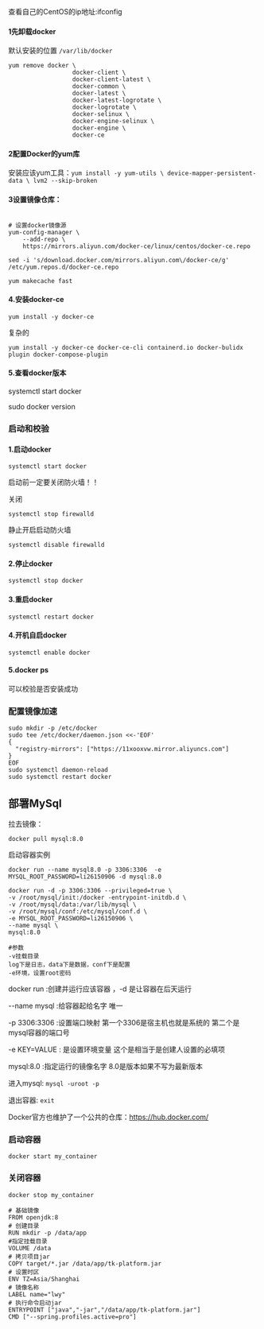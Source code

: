 查看自己的CentOS的ip地址:ifconfig 

#### 1先卸载docker

默认安装的位置 `/var/lib/docker`

```nginx
yum remove docker \
                  docker-client \
                  docker-client-latest \
                  docker-common \
                  docker-latest \
                  docker-latest-logrotate \
                  docker-logrotate \
                  docker-selinux \
                  docker-engine-selinux \
                  docker-engine \
                  docker-ce
```

#### 2配置Docker的yum库

安装应该yum工具：`yum install -y yum-utils \
           device-mapper-persistent-data \
           lvm2 --skip-broken`



#### 3设置镜像仓库：

```nginx

# 设置docker镜像源
yum-config-manager \
    --add-repo \
    https://mirrors.aliyun.com/docker-ce/linux/centos/docker-ce.repo
    
sed -i 's/download.docker.com/mirrors.aliyun.com\/docker-ce/g' /etc/yum.repos.d/docker-ce.repo

yum makecache fast
```



#### 4.安装docker-ce

```nginx
yum install -y docker-ce
```

复杂的

```
yum install -y docker-ce docker-ce-cli containerd.io docker-bulidx plugin docker-compose-plugin
```





#### 5.查看docker版本

systemctl start docker

sudo docker version



### 启动和校验

####  1.启动docker

`systemctl start docker`

启动前一定要关闭防火墙！！

关闭

`systemctl stop firewalld`

静止开启启动防火墙

`systemctl disable firewalld`

#### 2.停止docker

`systemctl stop docker`

#### 3.重启docker

`systemctl restart docker`

#### 4.开机自启docker

`systemctl enable docker`

#### 5.docker ps

可以校验是否安装成功



### 配置镜像加速

```nginx
sudo mkdir -p /etc/docker
sudo tee /etc/docker/daemon.json <<-'EOF'
{
  "registry-mirrors": ["https://11xooxvw.mirror.aliyuncs.com"]
}
EOF
sudo systemctl daemon-reload
sudo systemctl restart docker
```

## 部署MySql

拉去镜像：

```
docker pull mysql:8.0
```

启动容器实例

```nginx
docker run --name mysql8.0 -p 3306:3306  -e MYSQL_ROOT_PASSWORD=li26150906 -d mysql:8.0
```



```nginx
docker run -d -p 3306:3306 --privileged=true \
-v /root/mysql/init:/docker -entrypoint-initdb.d \
-v /root/mysql/data:/var/lib/mysql \
-v /root/mysql/conf:/etc/mysql/conf.d \
-e MYSQL_ROOT_PASSWORD=li26150906 \
--name mysql \
mysql:8.0
 
#参数
-v挂载目录 
log下是日志，data下是数据，conf下是配置
-e环境，设置root密码
```

docker run :创建并运行应该容器 ，-d 是让容器在后天运行

--name mysql :给容器起给名字 唯一

-p 3306:3306 :设置端口映射 第一个3306是宿主机也就是系统的 第二个是mysql容器的端口号

-e KEY=VALUE : 是设置环境变量 这个是相当于是创建人设置的必填项

mysql:8.0 :指定运行的镜像名字 8.0是版本如果不写为最新版本



进入mysql: `mysql -uroot -p`

退出容器: `exit`

Docker官方也维护了一个公共的仓库：https://hub.docker.com/





### 启动容器

```nginx
docker start my_container
```

### 关闭容器

```nginx
docker stop my_container
```





```
# 基础镜像
FROM openjdk:8
# 创建目录
RUN mkdir -p /data/app
#指定挂载目录
VOLUME /data
# 拷贝项目jar
COPY target/*.jar /data/app/tk-platform.jar
# 设置时区
ENV TZ=Asia/Shanghai
# 镜像名称
LABEL name="lwy"
# 执行命令启动jar
ENTRYPOINT ["java","-jar","/data/app/tk-platform.jar"]
CMD ["--spring.profiles.active=pro"]
```
